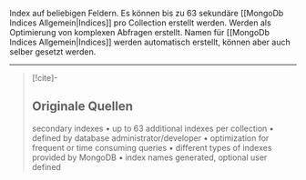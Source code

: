 Index auf beliebigen Feldern. Es können bis zu 63 sekundäre [[MongoDb Indices Allgemein|Indices]] pro Collection erstellt werden. Werden als Optimierung von komplexen Abfragen erstellt. Namen für [[MongoDb Indices Allgemein|Indices]] werden automatisch erstellt, können aber auch selber gesetzt werden.

---

>[!cite]-
> ## Originale Quellen
> secondary indexes
• up to 63 additional indexes per collection
• defined by database administrator/developer
• optimization for frequent or time consuming queries
• different types of indexes provided by MongoDB
• index names generated, optional user defined
